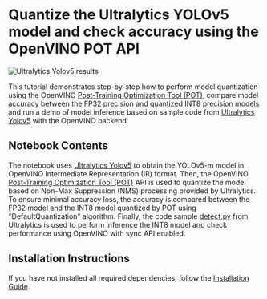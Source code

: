 # Quantize the Ultralytics YOLOv5 model and check accuracy using the OpenVINO POT API

![Ultralytics Yolov5 results](https://user-images.githubusercontent.com/44352144/177097174-cfe78939-e946-445e-9fce-d8897417ef8e.png)


This tutorial demonstrates step-by-step how to perform model quantization using the OpenVINO [Post-Training Optimization Tool (POT)](https://docs.openvino.ai/latest/pot_introduction.html), compare model accuracy between the FP32 precision and quantized INT8 precision models and run a demo of model inference based on sample code from [Ultralytics Yolov5](https://github.com/ultralytics/yolov5) with the OpenVINO backend.

## Notebook Contents

The notebook uses [Ultralytics Yolov5](https://github.com/ultralytics/yolov5) to obtain the YOLOv5-m model in OpenVINO Intermediate Representation (IR) format. Then, the OpenVINO [Post-Training Optimization Tool (POT)](https://docs.openvino.ai/latest/pot_introduction.html) API is used to quantize the model based on Non-Max Suppression (NMS) processing provided by Ultralytics. To ensure minimal accuracy loss, the accuracy is compared between the FP32 model and the INT8 model quantized by POT using "DefaultQuantization" algorithm. Finally, the code sample [detect.py](https://github.com/ultralytics/yolov5/blob/master/detect.py) from Ultralytics is used to perform inference the INT8 model and check performance using OpenVINO with sync API enabled.

## Installation Instructions

If you have not installed all required dependencies, follow the [Installation Guide](https://github.com/openvinotoolkit/openvino_notebooks/blob/main/README.md).